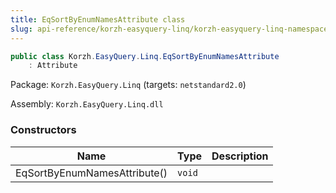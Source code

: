 ```yaml
---
title: EqSortByEnumNamesAttribute class
slug: api-reference/korzh-easyquery-linq/korzh-easyquery-linq-namespace/eqsortbyenumnamesattribute-class
---
```

```csharp
public class Korzh.EasyQuery.Linq.EqSortByEnumNamesAttribute
    : Attribute

```
Package: `Korzh.EasyQuery.Linq` (targets: `netstandard2.0`)

Assembly: `Korzh.EasyQuery.Linq.dll`

### Constructors

| Name | Type | Description | 
| --- | --- | --- | 
| EqSortByEnumNamesAttribute() | `void` |  |